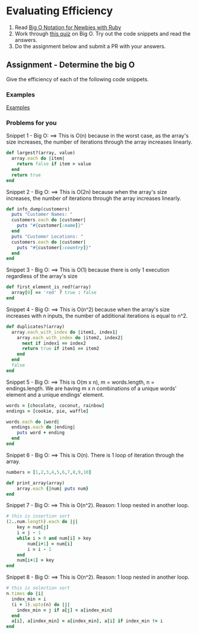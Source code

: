 # Evaluating Efficiency

1. Read [Big O Notation for Newbies with Ruby](http://www.datakicks.com/2016/06/04/big-o-notation.html)
2. Work through [this quiz](http://www.codequizzes.com/computer-science/beginner/big-o-algorithms) on Big O. Try out the code snippets and read the answers.
3. Do the assignment below and submit a PR with your answers.


## Assignment - Determine the big O
Give the efficiency of each of the following code snippets.

### Examples
[Examples](examples.md)

### Problems for you

Snippet 1 - Big O: ==> This is O(n) because in the worst case, as the array's size increases, the number of iterations through the array increases linearly.

```ruby
def largest?(array, value)
  array.each do |item|
    return false if item > value
  end
  return true
end
```

Snippet 2 - Big O: ==> This is O(2n) because when the array's size increases, the number of iterations through the array increases linearly.

```ruby
def info_dump(customers)
  puts "Customer Names: "
  customers.each do |customer|
    puts "#{customer[:name]}"
  end
  puts "Customer Locations: "
  customers.each do |customer|
    puts "#{customer[:country]}"
  end
end
```

Snippet 3 - Big O: ==> This is O(1) because there is only 1 execution regardless of the array's size

```ruby
def first_element_is_red?(array)
  array[0] == 'red' ? true : false
end
```

Snippet 4 - Big O: ==> This is O(n^2) because when the array's size increases with n inputs, the number of additional iterations is equal to n^2.

```ruby
def duplicates?(array)
  array.each_with_index do |item1, index1|
    array.each_with_index do |item2, index2|
      next if index1 == index2
      return true if item1 == item2
    end
  end
  false
end
```

Snippet 5 - Big O: ==> This is O(m x n), m = words.length, n = endings.length. We are having m x n combinations of a unique words' element and a unique endings' element.

```ruby
words = [chocolate, coconut, rainbow]
endings = [cookie, pie, waffle]

words.each do |word|
  endings.each do |ending|
    puts word + ending
  end
end
```

Snippet 6 - Big O: ==> This is O(n). There is 1 loop of iteration through the array.

```ruby
numbers = [1,2,3,4,5,6,7,8,9,10]

def print_array(array)
    array.each {|num| puts num}
end
```

Snippet 7 - Big O: ==> This is O(n^2). Reason: 1 loop nested in another loop.

```ruby
# this is insertion sort
(2..num.length).each do |j|
    key = num[j]
    i = j - 1
    while i > 0 and num[i] > key
        num[i+1] = num[i]
        i = i - 1
    end
    num[i+1] = key
end
```

Snippet 8 - Big O: ==> This is O(n^2). Reason: 1 loop nested in another loop.

```ruby
# this is selection sort
n.times do |i|
  index_min = i
  (i + 1).upto(n) do |j|
    index_min = j if a[j] < a[index_min]
  end
  a[i], a[index_min] = a[index_min], a[i] if index_min != i
end
```
